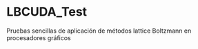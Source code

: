# LBCUDA_Test
Pruebas sencillas de aplicación de métodos lattice Boltzmann en procesadores gráficos

